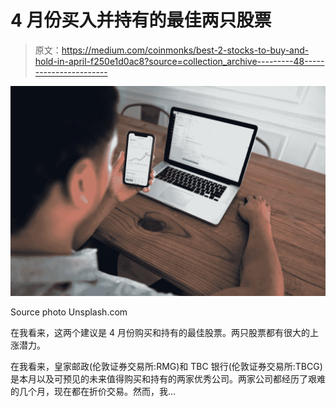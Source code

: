 # 4 月份买入并持有的最佳两只股票

> 原文：<https://medium.com/coinmonks/best-2-stocks-to-buy-and-hold-in-april-f250e1d0ac8?source=collection_archive---------48----------------------->

![](img/fd53bd914b482367e49653a325849236.png)

Source photo Unsplash.com

在我看来，这两个建议是 4 月份购买和持有的最佳股票。两只股票都有很大的上涨潜力。

在我看来，皇家邮政(伦敦证券交易所:RMG)和 TBC 银行(伦敦证券交易所:TBCG)是本月以及可预见的未来值得购买和持有的两家优秀公司。两家公司都经历了艰难的几个月，现在都在折价交易。然而，我…
